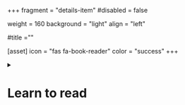+++
fragment = "details-item"
#disabled = false

weight = 160
background = "light"
align = "left"

#title =""

[asset]
  icon = "fas fa-book-reader"
  color = "success"
+++

<details>
<summary>
    
# Learn to read

</summary>

If you live in Kitchener/Waterloo or Cambridge, please call Project READ Literacy Network to book an appointment with our literacy specialist who will help you find a program that is right for you.  
**(519) 570-3054**  
  
If you live in Guelph or Wellington County, please contact the Wellington Centre for Continuing Education to help you find a program that is right for you.  
www.ugdsb.on.ca/continuing_education  
**(519) 836-7280**  
  
You can also contact Action Read to find a tutor or a program for you.  
www.actionread.com


</details>
  

  



  

  


